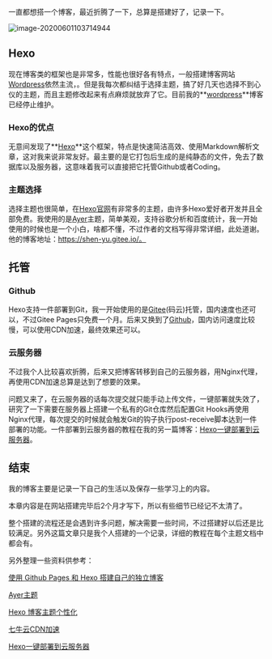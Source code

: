 一直都想搭一个博客，最近折腾了一下，总算是搭建好了，记录一下。

![image-20200601103714944](./image-20200601103714944.png)

## Hexo

现在博客类的框架也是非常多，性能也很好各有特点，一般搭建博客网站[Wordpress](https://cn.wordpress.org/)依然主流，。但是我每次都纠结于选择主题，搞了好几天也选择不到心仪的主题，而且主题修改起来有点麻烦就放弃了它。目前我的**[wordpress](http://test.zhangdamin.cn/)**博客已经停止维护。

### Hexo的优点

无意间发现了**[Hexo](https://hexo.io/zh-cn/docs/index.html)**这个框架，特点是快速简洁高效、使用Markdown解析文章，这对我来说非常友好。最主要的是它打包后生成的是纯静态的文件，免去了数据库以及服务器，这意味着我可以直接把它托管Github或者Coding。

### 主题选择

选择主题也很简单，在[Hexo官网](https://hexo.io/themes/)有非常多的主题，由许多Hexo爱好者开发并且全部免费。我使用的是[Ayer](https://github.com/Shen-Yu/hexo-theme-ayer)主题，简单美观，支持谷歌分析和百度统计，我一开始使用的时候也是一个小白，啥都不懂，不过作者的文档写得非常详细，此处道谢。他的博客地址：https://shen-yu.gitee.io/。

## 托管

### Github

Hexo支持一件部署到Git，我一开始使用的是[Gitee](https://gitee.com/)(码云)托管，国内速度也还可以，不过Gitee Pages只免费一个月。后来又换到了[Github](https://github.com/)，国内访问速度比较慢，可以使用CDN加速，最终效果还可以。

### 云服务器

不过我个人比较喜欢折腾，后来又把博客转移到自己的云服务器，用Nginx代理，再使用CDN加速总算是达到了想要的效果。

问题又来了，在云服务器的话每次提交就只能手动上传文件，一键部署就失效了，研究了一下需要在服务器上搭建一个私有的Git仓库然后配置Git Hooks再使用Nginx代理，每次提交的时候就会触发Git的钩子执行post-receive脚本达到一件部署的功能。一件部署到云服务器的教程在我的另一篇博客：[Hexo一键部署到云服务器]([https://zhangdamin.cn/2020/05/25/Hexo%E4%B8%80%E9%94%AE%E9%83%A8%E7%BD%B2%E5%88%B0%E4%BA%91%E6%9C%8D%E5%8A%A1%E5%99%A8/](https://zhangdamin.cn/2020/05/25/Hexo一键部署到云服务器/))。

## 结束

我的博客主要是记录一下自己的生活以及保存一些学习上的内容。

本章内容是在网站搭建完毕后2个月才写下，所以有些细节已经记不太清了。

整个搭建的流程还是会遇到许多问题，解决需要一些时间，不过搭建好以后还是比较满足。另外这篇文章只是我个人搭建的一个记录，详细的教程在每个主题文档中都会有。

另外整理一些资料供参考：

[使用 Github Pages 和 Hexo 搭建自己的独立博客](https://www.itrhx.com/2018/08/15/A02-hexo-blog/)

[Ayer主题](https://shen-yu.gitee.io/2019/ayer/)

[Hexo 博客主题个性化](https://www.itrhx.com/2018/08/27/A04-Hexo-blog-topic-personalization/)

[七牛云CDN加速](https://www.qiniu.com/)

[Hexo一键部署到云服务器]([https://zhangdamin.cn/2020/05/25/Hexo%E4%B8%80%E9%94%AE%E9%83%A8%E7%BD%B2%E5%88%B0%E4%BA%91%E6%9C%8D%E5%8A%A1%E5%99%A8/](https://zhangdamin.cn/2020/05/25/Hexo一键部署到云服务器/))